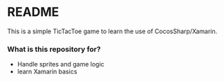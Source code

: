 # README #

This is a simple TicTacToe game to learn the use of CocosSharp/Xamarin.

### What is this repository for? ###

* Handle sprites and game logic
* learn Xamarin basics
